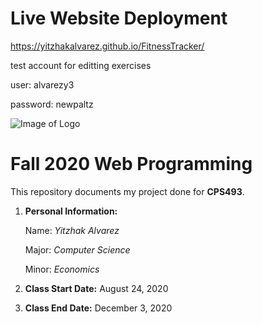 # Live Website Deployment
https://yitzhakalvarez.github.io/FitnessTracker/

test account for editting exercises

user: alvarezy3

password: newpaltz


![Image of Logo](https://www.newpaltz.edu/media/identity/logos/newpaltzlogo.jpg)

# Fall 2020 Web Programming

This repository documents my project done for **CPS493**.

1. **Personal Information:**

    Name: *Yitzhak Alvarez*
  
    Major: *Computer Science*
    
    Minor: *Economics*
    
2. **Class Start Date:** August 24, 2020

3. **Class End Date:** December 3, 2020
